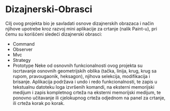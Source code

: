 # Dizajnerski-Obrasci
Cilj ovog projekta bio je savladati osnove dizajnerskih obrazaca i način njihove upotrebe kroz razvoj mini aplikacije za crtanje (nalik Paint-u), 
pri čemu su korišćeni sledeći dizajnerski obrasci:
- Command
- Observer
- Mvc
- Strategy
- Prototype
Neke od osnovnih funkcionalnosti ovog projekta su iscrtavanje osnovnih geometrijskih oblika (tačka, linija, krug, krug sa rupom, pravougaonik, heksagon),
njihova selekcija, modifikacija i brisanje. Aplikacija podržava i undo i redo funkcionalnosti, te zapis u tekstualnu datoteku loga izvršenih komandi,
na eksterni memorijski medijum i zapis kompletnog crteža na eksterni memorijski medijum, te ponovno učitavanje ili cjelokupnog crteža odjednom na panel za crtanje, ili crteža korak po korak.
